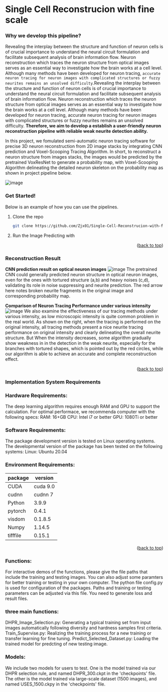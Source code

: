 # Single Cell Reconstrucion with fine scale

### Why we develop this pipeline?
Revealing the interplay between the structure and function of neuron cells is of crucial importance to understand the neural circuit formulation and facilitate subsequent analysis of brain information flow. Neuron reconstruction which traces the neuron structure from optical images serves as an essential way to investigate how the brain works at a cell level. Although many methods have been developed for neuron tracing, `accurate neuron tracing for neuron images with complicated structures or fuzzy neurites remains an unsolved difficulty`.Revealing the interplay between the structure and function of neuron cells is of crucial importance to understand the neural circuit formulation and facilitate subsequent analysis of brain information flow. Neuron reconstruction which traces the neuron structure from optical images serves as an essential way to investigate how the brain works at a cell level. Although many methods have been developed for neuron tracing, accurate neuron tracing for neuron images with complicated structures or fuzzy neurites remains an unsolved difficulty. **Therefore, we aim to develop a establish a user-friendly neuron reconstruction pipeline with reliable weak neurite detection ability.**


In this project, we fomulated semi-automatic neuron tracing software for precise 3D neuron reconstruction from 2D image stacks by integrating CNN prediction and Voxel-Scooping Tracing Algorithm. In short, to reconstruct a neuron structure from images stacks, the images would be predicted by the pretrained VoxResNet to generate a probability map, with Voxel-Scooping Algorithm delineating the detailed neuron skeleton on the probability map as shown in project pipeline below. 

![image](https://github.com/Zjx01/Single-Cell-Reconstrucion-with-fine--scale/assets/48267562/387bc90c-d242-4e6d-8ef4-83e1e1758a87)
<!-- ABOUT THE PROJECT -->

### Get Started! 
Below is an example of how you can use the pipelines.
1. Clone the repo
   ```sh
   git clone https://github.com/Zjx01/Single-Cell-Reconstrucion-with-fine--scale.git
   ```
2. Run the Image Predicting with 


<p align="right">(<a href="#top">back to top</a>)</p>



### Reconstruction Result 
**CNN prediction result on optical neuron images**
![image](https://github.com/Zjx01/Single-Cell-Reconstrucion-with-fine--scale/assets/48267562/6db17625-66f7-4fd1-b506-27b64ca99cbc)
The pretrained CNN could generally predicted neuron structure in optical neuron images, even for
the ones with tortured structure (a,b) and heavy noises (c,d), validating its role in noise suppressing and neurite prediction. The red arrow here notes broken neurite fragments in the original image and corresponding probability map.


**Comparison of Neuron Tracing Performance under various intensity**
![image](https://github.com/Zjx01/Single-Cell-Reconstrucion-with-fine--scale/assets/48267562/c4370f75-ad41-4d97-b33a-4ab3dc515c21)
We also examine the effectiveness of our tracing methods under various intensity, as low microscopic intensity is quite common problem in the real world. As shown on the right, when the tracing is performed on the original intensity, all tracing methods present a nice neurite tracing performance on original intensity and clearly delineating the overall neurite structure. But When the intensity decreases, some algorithm gradually show weakness in in the detection in the weak neurite, especially for the branches with tortured shapes, which is pointed out by the red circles, while our algorithm is able to achieve an accurate and complete reconstruction effect. 

<p align="right">(<a href="#top">back to top</a>)</p>

### Implementation System Requirements

### Hardware Requirements:
The deep learning algorithm requires enough RAM and GPU to support the calculation. For optimal performace, we recommenda computer with the following specs: RAM: 16+GB CPU: Intel i7 or better GPU: 1080Ti or better

### Software Requirements:
The package development version is tested on Linux operating systems. The developmental version of the package has been tested on the following systems: Linux: Ubuntu 20.04

### Environment Requirements:
|  package   | version  |
|  ----  | ----  |
| CUDA  | cuda 9.0|
| cudnn  | cudnn 7 |
| Python  | 3.9.9 |
| pytorch | 0.4.1 |
|visdom |  0.1.8.5|
|Numpy |  1.14.5|
|tifffile| 0.15.1 |

<p align="right">(<a href="#top">back to top</a>)</p>

### Functions:
For interactive demos of the functions, please give the file paths that include the training and testing images. You can also adjust some paramters for better training or testing in your own computer. The python file config.py is used for configuration of the packages. Paths and training or testing parameters can be adjusted via this file. You need to generate loss and result files.

### three main functions:
DHPR_Image_Selection.py: Generating a typical training set from input images automatically following diversity and hardness samples first criteria. Train_Supervise.py: Realizing the training process for a new training or transfer learning for fine tuning. Predict_Selected_Dataset.py: Loading the trained model for predcting of new testing image.

### Models:
We include two models for users to test. One is the model trained via our DHPR selection rule, and named DHPR_300.ckpt in the 'checkpoints' file. The other is the model trained via large-scale dataset (1500 images), and named USES_1500.ckpy in the 'checkpoints' file.

